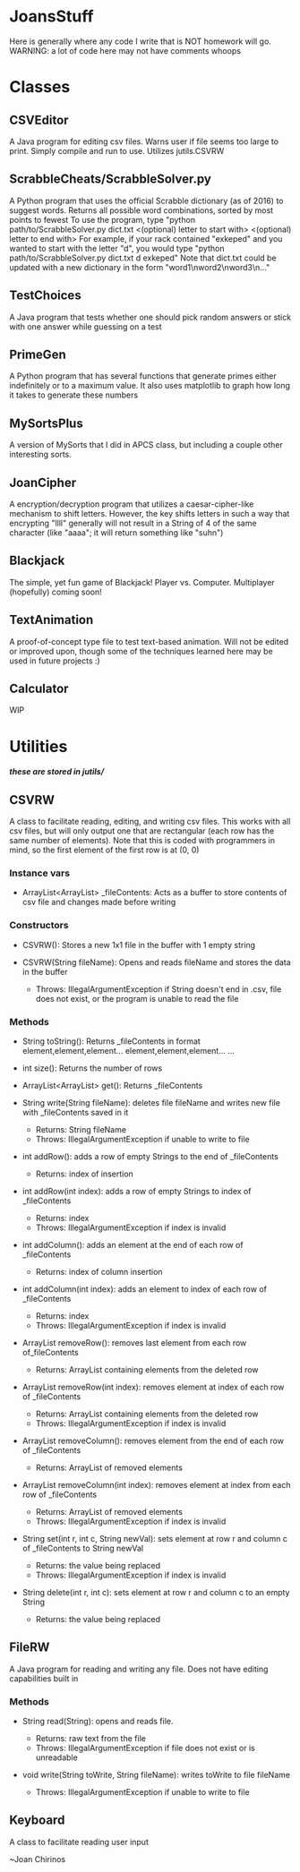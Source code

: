 # JoansStuff
Here is generally where any code I write that is NOT homework will go.
WARNING: a lot of code here may not have comments whoops

# Classes

## CSVEditor
A Java program for editing csv files. Warns user if file seems
too large to print. Simply compile and run to use. Utilizes jutils.CSVRW

## ScrabbleCheats/ScrabbleSolver.py
A Python program that uses the official Scrabble dictionary (as of 2016) to
suggest words. Returns all possible word combinations, sorted by most points
to fewest
To use the program, type "python path/to/ScrabbleSolver.py dict.txt
<(optional) letter to start with> <letters you have> <(optional) letter to end
with>
For example, if your rack contained "exkeped" and you wanted to start with
the letter "d", you would type "python path/to/ScrabbleSolver.py dict.txt
d exkeped"
Note that dict.txt could be updated with a new dictionary in the form
"word1\nword2\nword3\n..."

## TestChoices
A Java program that  tests whether one should pick random answers or stick
with one answer while guessing on a test

## PrimeGen
A Python program that has several functions that generate primes either
indefinitely or to a maximum value. It also uses matplotlib to graph how long
it takes to generate these numbers

## MySortsPlus
A version of MySorts that I did in APCS class, but including a couple other
interesting sorts.

## JoanCipher
A encryption/decryption program that utilizes a caesar-cipher-like mechanism
to shift letters. However, the key shifts letters in such a way that
encrypting "llll" generally will not result in a String of 4 of the same
character (like "aaaa"; it will return something like "suhn")

## Blackjack
The simple, yet fun game of Blackjack! Player vs. Computer. Multiplayer
(hopefully) coming soon!

## TextAnimation
A proof-of-concept type file to test text-based animation.
Will not be edited or improved upon, though some of the 
techniques learned here may be used in future projects :)

## Calculator
WIP

# Utilities
##### these are stored in jutils/

## CSVRW
A class to facilitate reading, editing, and writing csv files.
This works with all csv files, but will only output one that
are rectangular (each row has the same number of elements).
Note that this is coded with programmers in mind, so the
first element of the first row is at (0, 0)

### Instance vars
- ArrayList<ArrayList<String>> _fileContents: Acts as a buffer
to store contents of csv file and changes made before writing

### Constructors
- CSVRW(): Stores a new 1x1 file in the buffer with 1 empty
string

- CSVRW(String fileName): Opens and reads fileName and stores
the data in the buffer
  - Throws: IllegalArgumentException if String doesn't end
            in .csv, file does not exist, or the program
            is unable to read the file

### Methods

- String toString(): Returns _fileContents in format
element,element,element...
element,element,element...
...

- int size(): Returns the number of rows

- ArrayList<ArrayList<String>> get(): Returns _fileContents

- String write(String fileName): deletes file fileName and 
writes new file with _fileContents saved in it
  - Returns: String fileName
  - Throws: IllegalArgumentException if unable to write to
            file

- int addRow(): adds a row of empty Strings to the end of 
_fileContents
  - Returns: index of insertion

- int addRow(int index): adds a row of empty Strings to index
of _fileContents
  - Returns: index
  - Throws: IllegalArgumentException if index is invalid

- int addColumn(): adds an element at the end of each row of
_fileContents
  - Returns: index of column insertion

- int addColumn(int index): adds an element to index of each
row of _fileContents
  - Returns: index
  - Throws: IllegalArgumentException if index is invalid

- ArrayList<String> removeRow(): removes last element from
each row of_fileContents
  - Returns: ArrayList<String> containing elements from the
             deleted row

- ArrayList<String> removeRow(int index): removes element at
index of each row of _fileContents
  - Returns: ArrayList<String> containing elements from the
             deleted row
  - Throws: IllegalArgumentException if index is invalid

- ArrayList<String> removeColumn(): removes element from the
end of each row of _fileContents
  - Returns: ArrayList<String> of removed elements

- ArrayList<String> removeColumn(int index): removes element at
index from each row of _fileContents
  - Returns: ArrayList<String> of removed elements
  - Throws: IllegalArgumentException if index is invalid

- String set(int r, int c, String newVal): sets element at
row r and column c of _fileContents to String newVal
  - Returns: the value being replaced
  - Throws: IllegalArgumentException if index is invalid

- String delete(int r, int c): sets element at row r and
column c to an empty String
  - Returns: the value being replaced

## FileRW
A Java program for reading and writing any file. Does not have
editing capabilities built in
### Methods
- String read(String): opens and reads file.
  - Returns: raw text from the file
  - Throws: IllegalArgumentException if file does not exist or
            is unreadable

- void write(String toWrite, String fileName): writes toWrite
to file fileName
  - Throws: IllegalArgumentException if unable to write to file

## Keyboard
A class to facilitate reading user input

~Joan Chirinos
